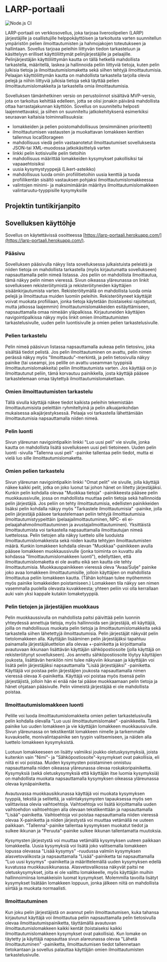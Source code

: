 # LARP-portaali
![Node.js CI](https://github.com/vmarttil/LARP-portaali/workflows/Node.js%20CI/badge.svg)

LARP-portaali on verkkosovellus, joka tarjoaa liveroolipelien (LARP) järjestäjille ja osallistujille helppokäyttöisen ja tarkoitusta varten suunnitellun ympäristön pelien ilmoittautumisten ja hahmojakojen toteutukseen ja hallintaan. Sovellus tarjoaa peleihin liittyvän tiedon tarkasteluun ja käsittelyyn erilliset käyttöliittymät pelinjärjestäjille ja pelaajille. Pelinjärjestäjän käyttöliittymän kautta on tällä hetkellä mahdollista tarkastella, määritellä, laskea ja hallinnoida peliin liittyviä tietoja, kuten pelin julkisia tietoja ja ilmoittautumislomaketta sekä siihen tehtyjä ilmoittautumisia. Pelaajan käyttöliittymän kautta on mahdollista tarkastella tarjolla olevia pelejä ja niihin liittyviä julkisia tietoja sekä täyttää pelien ilmoittautumislomakkeita ja tarkastella omia ilmoittautumisia.

Sovelluksen tämänhetkinen versio on perustoiinnot sisältävä MVP-versio, jota on tarkoitus kehittää edelleen, jotta se olisi jonakin päivänä mahdollista ottaa harrastajakunnan käyttöön. Sovellus on suunniteltu helposti laajennettavaksi, ja siihen on suunniteltu jatkokehityksenä esimerkiksi seuraavan kaltaisia toiminnallisuuksia:

- lomakkeiden ja pelien poistomahdollisuus (ensimmäinen prioriteetti)
- ilmoittautumisen vastausten ja muokattavan lomakkeen kenttien tallennus localStorageen
- mahdollisuus viedä pelin vastaanotetut ilmoittautumiset sovelluksesta JSON-tai XML-muodossa jatkokäsittelyä varten
- linkki pelin kotisivuille pelin tietoihin
- mahdollisuus määrittää lomakkeiden kysymykset pakollisiksi tai vapaaehtoisiksi
- uusia kysymystyyppejä (Likert-asteikko)
- mahdollisuus luoda omiin profiilitietoihin uusia kenttiä ja tuoda profiilikentän sisältö vastauksen pohjaksi ilmoittautumislomakkeessa
- valintojen minimi- ja maksimimäärän määritys ilmoittautumislomakkeen valintaruutu-tyyppisille kysymyksille

## Projektin tuntikirjanpito



## Sovelluksen käyttöhje

Sovellus on käytettävissä osoitteessa [https://larp-portaali.herokuapp.com/](https://larp-portaali.herokuapp.com/).

### Pääsivu

Sovelluksen pääsivulla näkyy lista sovelluksessa julkaistuista peleistä ja niiden tietoja on mahdollista
tarkastella (myös kirjautumatta sovellukseen) napsauttamalla pelin nimeä listassa. Jos peliin on mahdollista 
ilmoittautua, tämä näkyy pelin nimen vieressä. Sivun oikeassa yläreunassa on linkit sovellukseen rekisteröitymistä ja 
rekisteröityneiden käyttäjien sisäänkirjautumista varten. Rekisteröitymällä on mahdollista luoda omia pelejä ja 
ilmoittautua muiden luomiin peleihin. Rekisteröityneet käyttäjät voivat muokata profiiliaan, jonka tietoja käytetään
(toistaiseksi rajoitetusti, mutta jatkossa laajemmin) ilmoittautumislomakkeiden esitäyttämiseen, napsauttamalla 
omaa nimeään yläpalkissa. Kirjautuneiden käyttäjien navigointipalkissa näkyy myös linkit omien ilmoittautumisten 
tarkastelusivulle, uuden pelin luontisivulle ja omien pelien tarkastelusivulle.

### Pelien tarkastelu

Pelin nimeä pääsivun listassa napsauttamalla aukeaa pelin tietosivu, joka sisältää tiedot pelistä. Jos pelin 
ilmoittautuminen on avattu, pelin nimen perässä näkyy myös "Ilmoittaudu"-merkintä, ja pelin tietosivulla näkyy 
painike (tai useampi, jos pelille on avattu useamman tyyppisiä ilmoittautumislomakkeita) peliin ilmoittautumista 
varten. Jos käyttäjä on jo ilmoittautunut peliin, tämä korvautuu painikkella, josta käyttäjä pääsee tarkastelemaan 
omaa täytettyä ilmoittautumislomakettaan.

### Omien ilmoittautumisten tarkastelu

Tällä sivulla käyttäjä näkee tiedot kaikista peleihin tekemistään ilmoittautumisista peleittäin ryhmiteltyinä ja 
pelin alkuajankohdan mukaisessa aikajärjestyksessä. Pelaaja voi tarkastella lähettämiään ilmoittautumisia napsauttamalla 
niiden nimeä.

### Pelin luonti

Sivun yläreunan navigointipalkin linkki "Luo uusi peli" vie sivulle, jonka kautta on mahdollista lisätä
sovellukseen uusi peli tietoineen. Uuden pelin luonti -sivulla "Tallenna uusi peli" -painike
tallentaa pelin tiedot, mutta ei vielä luo sille ilmoittautumislomaketta.

### Omien pelien tarkastelu

Sivun yläreunan navigointipalkin linkki "Omat pelit" vie sivulle, jolla käyttäjä näkee kaikki pelit, jotka on joko
luonut tai johon hänet on liitetty järjestäjäksi. Kunkin pelin kohdalla olevaa "Muokkaa tietoja" -painikkeesta 
pääsee pelin muokkaussivulle, jossa on mahdollista muuttaa pelin tietoja sekä hallinnoida pelin järjestäjiä. Jos peliin 
on tehty ilmoittautumisia, edellisten painikkeiden lisäksi pelin kohdalla näkyy myös "Tarkastele ilmoittautumisia" -painike, 
jolla pelin järjestäjä pääsee tarkastelemaan peliin tehtyjä ilmoittautumisia ilmoittautumistyypeittäin (pelaajailmoittautuminen, 
NPC- eli ei-pelaajahahmoilmoittautuminen ja avustajailmoittautuminen). Yksittäistä ilmoittautumista voi tarkastella napsauttamalla 
ilmoittautujan nimeä luettelossa. Pelin tietojen alla näkyy luettelo sille luoduista ilmoittautumislomakkeista sekä niiden kautta 
tehtyjen ilmoittautumisten määrä. Kunkin lomakkeen kohdalla olevan "Muokkaa"-painikkeen avulla pääsee lomakkeen muokkaussivulle
(jonka toiminta on kuvattu alla kohdassa "Ilmoittautumislomakkeen luonti"), edellyttäen, että ilmoittautumislomaketta ei ole 
avattu eikä sen kautta ole tehty ilmoittautumisia. Muokkauspainikkeen vieressä oleva "Avaa/Sulje" painike joko avaa lomakkeen 
ilmoittautumisille, jolloin käyttäjien on mahdollista ilmoittautua peliin lomakkeen kautta. (Tähän kohtaan tulee myöhemmin myös 
painike lomakkeiden poistamiseen.) Lomakkeen tila näkyy sen nimen vasemmalla puolella olevasta kuvakkeesta; yhteen peliin voi olla 
kerrallaan auki vain yksi kappale kutakin lomaketyyppiä.

### Pelin tietojen ja järjestäjien muokkaus

Pelin muokkaussivulla on mahdollista paitsi päivittää pelin luonnin yhteydessä annettuja tietoja, myös hallinnoida sen 
järjestäjiä, eli käyttäjiä, joilla on mahdollisuus muokata pelin tietoja ja ilmoittautumislomakkeita sekä tarkastella 
siihen lähetettyjä ilmoittautumisia. Pelin järjestäjät näkyvät pelin tietolomakkeen alla. Käyttäjän lisääminen pelin 
järjestäjäksi tapahtuu painamalla järjestäjäluettelon alla olevaa +-painiketta ja kirjoittamalla avautuvaan 
ikkunaan lisättävän käyttäjän sähköpostiosoite (jolla käyttäjä on rekisteröitynyt sovellukseen). Jos annettu 
sähköpostiosoite löytyy käyttäjien joukosta, lisättävän henkilön nimi tulee näkyviin ikkunaan ja käyttäjän voi lisätä 
pelin järjestäjäksi napsauttamalla "Lisää järjestäjäksi" -painiketta. Käyttäjiä voi poistaa pelin järjestäjien joukosta 
napsauttamalla nimen vieressä olevaa X-painiketta. Käyttäjä voi poistaa myös itsensä pelin järjestäjistä, jolloin hän ei enää 
näe tai pääse muokkaamaan pelin tietoja ja hänet ohjataan pääsivulle. Pelin viimeistä järjestäjää ei ole mahdollista poistaa.

### Ilmoittautumislomakkeen luonti

Pelille voi luoda ilmoittautumislomakkeita omien pelien tarkastelusivulla pelin kohdalla olevalla "Luo uusi ilmoittautumislomake" 
-painikkeella. Tämä painike luo uuden lomakkeen ja vie käyttäjän lomakkeen muokkaussivulle. Sivun yläreunassa on tekstikentät 
lomakkeen nimelle ja tarkemmalle kuvaukselle, monivalintapainike sen tyypin valitsemiseen, ja näiden alla luettelo lomakkeen 
kysymyksistä.

Luotuun lomakkeeseen on lisätty valmiiksi 
joukko oletuskysymyksiä, joista kuitenkin vain "Nimi"- ja "Sähköpostiosoite"-kysymykset ovat pakollisia, eli niitä ei voi poistaa. 
Muiden kysymysten poistaminen onnistuu napsauttamalla niiden oikeassa yläreunassa olevaa roskakoripainiketta. Kysymyksiä (sekä 
oletuskysymyksiä että käyttäjän itse luomia kysymyksiä) on mahdollista muokata napsauttamalla kysymyksen oikeassa yläreunassa olevaa 
kynäpainiketta. 

Avautuvassa muokkausikkunassa käyttäjä voi muokata kysymyksen tyyppiä, tekstiä ja selitettä, ja valintakysymysten 
tapauksessa myös sen valittavissa olevia vaihtoehtoja. Vaihtoehtoja voi lisätä kirjoittamalla uuden vaihtoehdon vaihtoehtojen alla 
olevaan tekstikenttään ja napsauttamalla "Lisää"-painiketta. Vaihtoehtoja voi poistaa napsauttamalla niiden vieressä olevaa X-painiketta 
ja niiden järjestystä voi muuttaa vetämällä ne uuteen paikkaan. "Tallenna"-painike tallentaa kysymyksen muokatut tiedot ja sulkee ikkunan ja 
"Peruuta"-painike sulkee ikkunan tallentamatta muutoksia. 

Kysymysten järjestystä voi muuttaa vetämällä kysymyksen uuteen paikkaan lomakkeella. Uusia kysymyksiä voi lisätä joko 
valitsemalla lomakkeen lopussa olevassa "Lisää kysymys" -ruudussa valmiin kysymyksen alasvetovalikosta ja napsauttamalla 
"Lisää"-painiketta tai napsauttamalla "Luo uusi kysymys" -painiketta ja määrittelemällä uuden kysymyksen edellä kuvatussa 
muokkausikkunassa. Alasvetovalikossa näkyvät paitsi ne oletuskysymykset, joita ei ole valittu lomakkeelle, myös käyttäjän 
muihin hallinnoimiinsa lomakkeisiin luomat kysymykset. Molemmilla tavoilla lisätyt kysymykset lisätään lomakkeen loppuun, 
jonka jälkeen niitä on mahdollista siirtää ja muokata normaalisti.

### Ilmoittautuminen

Kun joku pelin järjestäjistä on avannut pelin ilmoittautumisen, kuka tahansa kirjautunut käyttäjä voi ilmoittautua peliin 
napsauttamalla pelin tietosivulla olevaa ilmoittautumispainiketta, täyttämällä avautuvan ilmoittautumislomakkeen kaikki 
kentät (toistaiseksi kaikki ilmoittautumislomakkeen kysymykset ovat pakollisia). Kun lomake 
on täytetty ja käyttäjä napsauttaa sivun alareunassa olevaa "Lähetä ilmoittautuminen" -painiketta, ilmoittautumisen tiedot tallennetaan 
tietokantaan ja sovellus palauttaa käyttäjän omien ilmoittautumisten tarkastelusivulle. 


